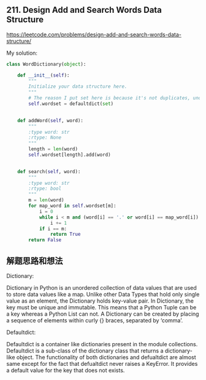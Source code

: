 ## 211. Design Add and Search Words Data Structure

https://leetcode.com/problems/design-add-and-search-words-data-structure/

My solution:

```python
class WordDictionary(object):

    def __init__(self):
        """
        Initialize your data structure here.
        """
        # The reason I put set here is because it's not duplicates, unordered and unchangeable, value is set
        self.wordset = defaultdict(set)
        

    def addWord(self, word):
        """
        :type word: str
        :rtype: None
        """
        length = len(word)
        self.wordset[length].add(word)
        

    def search(self, word):
        """
        :type word: str
        :rtype: bool
        """
        m = len(word)
        for map_word in self.wordset[m]:
            i = 0
            while i < m and (word[i] == '.' or word[i] == map_word[i]):
                i += 1
            if i == m:
                return True
        return False  
```

## 解题思路和想法
Dictionary:

Dictionary in Python is an unordered collection of data values that are used to store data values like a map. Unlike other Data Types that hold only single
value as an element, the Dictionary holds key-value pair. In Dictionary, the key must be unique and immutable. This means that a Python Tuple can be a key
whereas a Python List can not. A Dictionary can be created by placing a sequence of elements within curly {} braces, separated by ‘comma’. 

Defaultdict:

Defaultdict is a container like dictionaries present in the module collections. Defaultdict is a sub-class of the dictionary class that returns a dictionary-like
object. The functionality of both dictionaries and defualtdict are almost same except for the fact that defualtdict never raises a KeyError. It provides a default
value for the key that does not exists.



